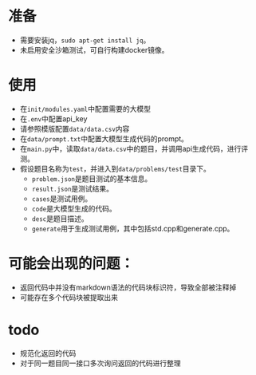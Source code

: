 # 准备

  * 需要安装jq，`sudo apt-get install jq`。
  * 未启用安全沙箱测试，可自行构建docker镜像。
  
# 使用

* 在`init/modules.yaml`中配置需要的大模型
* 在`.env`中配置api_key
* 请参照模版配置`data/data.csv`内容
* 在`data/prompt.txt`中配置大模型生成代码的prompt。
* 在`main.py`中，读取`data/data.csv`中的题目，并调用api生成代码，进行评测。
* 假设题目名称为`test`，并进入到`data/problems/test`目录下。
  * `problem.json`是题目测试的基本信息。
  * `result.json`是测试结果。
  * `cases`是测试用例。
  * `code`是大模型生成的代码。
  * `desc`是题目描述。
  * `generate`用于生成测试用例，其中包括std.cpp和generate.cpp。

  
# 可能会出现的问题：

* 返回代码中并没有markdown语法的代码块标识符，导致全部被注释掉
* 可能存在多个代码块被提取出来

# todo

* 规范化返回的代码
* 对于同一题目同一接口多次询问返回的代码进行整理